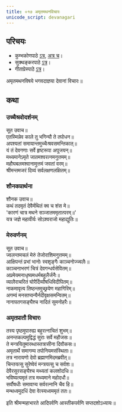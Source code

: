 ```yaml
---  
title: ०१७ अमृतमथनविचारः
unicode_script: devanagari
---  
```


## परिचयः
- कुम्भकोणपाठे [ऽत्र](https://archive.org/details/mahAbhArata-kumbhakoNam/page/n369), [अत्र च](https://sanskritdocuments.org/mirrors/mahabharata/mbhK/mahabharata-k-01-sa.html)।
- सुक्थङ्करपाठे [ऽत्र](http://bombay.indology.info/mahabharata/text/UD/MBh01.txt)।
- गीताप्रेस्पाठे [ऽत्र](https://archive.org/stream/mahabharata01ramauoft#page/564/mode/2up)।

अमृतमथनविषये भगवदाज्ञया देवानां विचारः॥  

## कथा

### उच्चैश्रवोदर्शनम्
 सूत उवाच॥  
एतस्मिन्नेव काले तु भगिन्यौ ते तपोधन॥  
अपश्यतां समायान्तमुच्चैःश्रवसमन्तिकात्॥  
यं तं देवगणाः सर्वे हृष्टरूपा अपूजयन्॥  
मथ्यमानेऽमृते जातमश्वरत्नमनुत्तमम्॥  
महौघबलमश्वानामुत्तमं जवतां वरम्॥  
श्रीमन्तमजरं दिव्यं सर्वलक्षणलक्षितम्॥  

### शौनकप्रार्थना
 शौनक उवाच॥  
कथं तदमृतं देवैर्मथितं क्व च शंस मे॥  
'कारणं चात्र मथने सञ्जातममृतात्परम्॥'  
यत्र जज्ञे महावीर्यः सोऽश्वराजो महाद्युतिः॥  

### मेरुवर्णनम्
 सूत उवाच॥  
ज्वलन्तमचलं मेरुं तेजोराशिमनुत्तमम्॥  
आक्षिपन्तं प्रभां भानोः स्वशृङ्गैः काञ्चनोज्ज्वलैः॥  
काञ्चनाभरणं चित्रं देवगन्धर्वसेवितम्॥  
अप्रमेयमनाधृष्यमधर्मबहुलैर्जनैः॥  
व्यालैराचरितं घोरैर्दिव्यौषधिविदीपितम्॥  
नाकमावृत्य तिष्ठन्तमुच्छ्रयेण महागिरिम्॥  
अगम्यं मनसाप्यन्यैर्नदीवृक्षसमन्वितम्॥  
नानापतगसङ्घैश्च नादितं सुमनोहरैः॥  

### अमृतप्रातौ विचारः
तस्य पृष्ठमुपारुह्य बहुरत्नाचितं शुभम्॥  
अनन्तकल्पमुद्विद्धं सुराः सर्वे महौजसः॥  
ते मन्त्रयितुमारब्धास्तत्रासीना दिवौकसः॥  
अमृतार्थे समागम्य तपोनियमसंस्थिताः॥  
तत्र नारायणो देवो ब्रह्माणमिदमब्रवीत्॥  
चिन्तयत्सु सुरेष्वेवं मन्त्रयत्सु च सर्वशः॥  
देवैरसुरसङ्घैश्च मथ्यतां कलशोदधिः॥  
भविष्यत्यमृतं तत्र मथ्यमाने महोदधौ॥  
सर्वौषधीः समावाप्य सर्वरत्नानि चैव हि॥  
मन्थध्वमुदधिं देवा वेत्स्यध्वममृतं ततः॥  

इति श्रीमन्महाभारते आदिपर्वणि आस्तीकपर्वणि सप्तदशोऽध्यायः॥